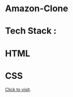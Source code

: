 ﻿# Amazon-Clone
# Tech Stack :
# HTML
# CSS

 [Click to visit](https://rohitrk99.github.io/html-portfolio/).
